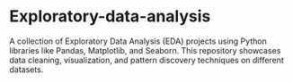 # Exploratory-data-analysis
A collection of Exploratory Data Analysis (EDA) projects using Python libraries like Pandas, Matplotlib, and Seaborn. This repository showcases data cleaning, visualization, and pattern discovery techniques on different datasets.
